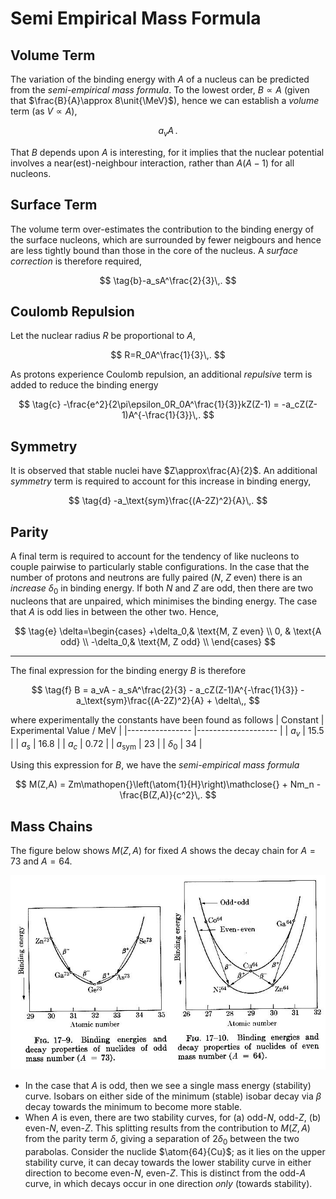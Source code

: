 Semi Empirical Mass Formula
===========================
Volume Term
-----------

The variation of the binding energy with $A$ of a nucleus can be predicted from the _semi-empirical mass formula_. To the lowest order, $B\propto A$ (given that $\frac{B}{A}\approx 8\unit{\MeV}$), hence we can establish a _volume_ term (as $V\propto A$),

$$
    \tag{a}a_vA\,.
$$

That $B$ depends upon $A$ is interesting, for it implies that the nuclear potential involves a near(est)-neighbour interaction, rather than $A(A-1)$ for all nucleons.

Surface Term
------------

The volume term over-estimates the contribution to the binding energy of the surface nucleons, which are surrounded by fewer neigbours and hence are less tightly bound than those in the core of the nucleus. A _surface correction_ is therefore required,

$$
    \tag{b}-a_sA^\frac{2}{3}\,.
$$

Coulomb Repulsion
-----------------

Let the nuclear radius $R$ be proportional to $A$,

$$
    R=R_0A^\frac{1}{3}\,.
$$

As protons experience Coulomb repulsion, an additional _repulsive_ term is added to reduce the binding energy

$$
\tag{c}
-\frac{e^2}{2\pi\epsilon_0R_0A^\frac{1}{3}}kZ(Z-1) = -a_cZ(Z-1)A^{-\frac{1}{3}}\,.
$$

Symmetry
--------

It is observed that stable nuclei have $Z\approx\frac{A}{2}$. An additional _symmetry_ term is required to account for this increase in binding energy,

<!-- TODO motivate form of symmetry expression, mention overlap of orbitals-->

$$
\tag{d}
-a_\text{sym}\frac{(A-2Z)^2}{A}\,.
$$

Parity
------

<!-- TODO mention spin coupling -->

A final term is required to account for the tendency of like nucleons to couple pairwise to particularly stable configurations. In the case that the number of protons and neutrons are fully paired ($N$, $Z$ even) there is an _increase_ $\delta_0$ in binding energy. If both $N$ and $Z$ are odd, then there are two nucleons that are unpaired, which minimises the binding energy. The case that $A$ is odd lies in between the other two. Hence,

$$
\tag{e}
\delta=\begin{cases}
    +\delta_0,& \text{M, Z even} \\
    0,              & \text{A odd} \\
    -\delta_0,& \text{M, Z odd} \\
\end{cases}
$$

---

The final expression for the binding energy $B$ is therefore

$$
\tag{f}
B = a_vA - a_sA^\frac{2}{3} - a_cZ(Z-1)A^{-\frac{1}{3}} - a_\text{sym}\frac{(A-2Z)^2}{A} + \delta\,,
$$

where experimentally the constants have been found as follows
| Constant | Experimental Value / MeV |
|---------------- |-------------------- |
| $a_v$ | $15.5$ |
| $a_s$ | $16.8$ |
| $a_c$ | $0.72$ |
| $a_\text{sym}$ | $23$ |
| $\delta_0$ | $34$ |

Using this expression for $B$, we have the _semi-empirical mass formula_

$$
M(Z,A) = Zm\mathopen{}\left(\atom{1}{H}\right)\mathclose{} + Nm_n - \frac{B(Z,A)}{c^2}\,.
$$

Mass Chains
---

The figure below shows $M(Z,A)$ for fixed $A$ shows the decay chain for $A=73$ and $A=64$.

![Mass chains for even and odd $A$](images/mass-chain.jpg)

- In the case that $A$ is odd, then we see a single mass energy (stability) curve. Isobars on either side of the minimum (stable) isobar decay via $\beta$ decay towards the minimum to become more stable.
- When $A$ is even, there are two stability curves, for (a) odd-$N$, odd-$Z$, (b) even-$N$, even-$Z$. This splitting results from the contribution to $M(Z,A)$ from the parity term $\delta$, giving a separation of $2\delta_0$ between the two parabolas. Consider the nuclide $\atom{64}{Cu}$; as it lies on the upper stability curve, it can decay towards the lower stability curve in either direction to become even-$N$, even-$Z$. This is distinct from the odd-$A$ curve, in which decays occur in one direction _only_ (towards stability).
